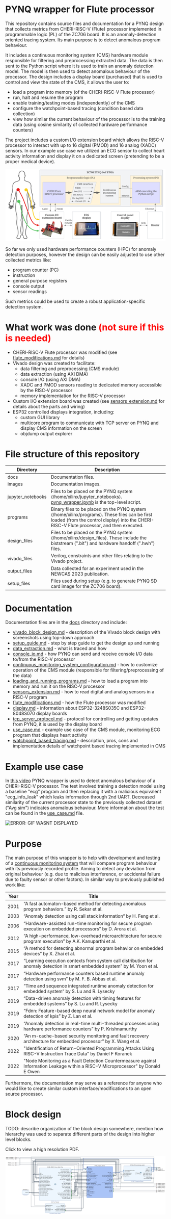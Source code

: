 # PYNQ wrapper for Flute processor
This repository contains source files and documentation for a PYNQ design that collects metrics from CHERI-RISC-V (Flute) processor implemented in programmable logic (PL) of the ZC706 board. It is an anomaly-detection oriented tracing system. Its main purpose is to detect anomalous program behaviour. 

It includes a continuous monitoring system (CMS) hardware module responsible for filtering and preprocessing extracted data. The data is then sent to the Python script where it is used to train an anomaly detection model. The model is then used to detect anomalous behaviour of the processor. The design includes a display board (purchased) that is used to control and view the state of the CMS, it allows the user to:  
* load a program into memory (of the CHERI-RISC-V Flute processor)  
* run, halt and resume the program
* enable training/testing modes (independently) of the CMS
* configure the watchpoint-based tracing (condition based data collection)
* view how similar the current behaviour of the processor is to the training data (using cosine similarity of collected hardware performance counters)

The project includes a custom I/O extension board which allows the RISC-V processor to interact with up to 16 digital (PMOD) and 16 analog (XADC) sensors. In our example use case we utilized an ECG sensor to collect heart activity information and display it on a dedicated screen (pretending to be a proper medical device).

![ERROR: IMAGE WASNT DISPLAYED](./images/overview_detailed_3.png)

So far we only used hardware performance counters (HPC) for anomaly detection purposes, however the design can be easily adjusted to use other collected metrics like:  
* program counter (PC)
* instruction
* general purpose registers
* console output
* sensor readings

Such metrics could be used to create a robust application-specific detection system.

# What work was done <span style="color:red"> (not sure if this is needed) </span>
* CHERI-RISC-V Flute processor was modified (see [flute_modifications.md](./docs/flute_modifications.md) for details) 
* Vivado design was created to facilitate:  
    * data filtering and preprocessing (CMS module)
    * data extraction (using AXI DMA)
    * console I/O (using AXI DMA) 
    * XADC and PMOD sensors reading to dedicated memory accessible by the RISC-V processor
    * memory implementation for the RISC-V processor
* Custom I/O extension board was created (see [sensors_extension.md](./docs/sensors_extension.md) for details about the parts and wiring)
* ESP32 controlled displays integration, including:
    * custom GUI library
    * multicore program to communicate with TCP server on PYNQ and display CMS information on the screen
    * objdump output explorer

# File structure of this repository

| Directory      | Description |
| ----------- | ----------- |
| docs | Documentation files. |
| images | Documentation images. |
| jupyter_notebooks | Files to be placed on the PYNQ system (/home/xilinx/jupyter_notebooks). [pynq_wrapper.ipynb](./jupyter_notebooks/pynq_wrapper.ipynb) is the top-level script. |
| programs | Binary files to be placed on the PYNQ system (/home/xilinx/programs). These files can be first loaded (from the control display) into the CHERI-RISC-V Flute processor, and then executed. |
| design_files | Files to be placed on the PYNQ system (/home/xilinx/design_files). These include the biststream (".bit") and hardware handoff (".hwh") files.  |
| vivado_files | Verilog, constraints and other files relating to the Vivado project. |
| output_files | Data collected for an experiment used in the NEWCAS 2023 publication. |
| setup_files | Files used during setup (e.g. to generate PYNQ SD card image for the ZC706 board). |

# Documentation
Documentation files are in the [docs](./docs) directory and include:
* [vivado_block_design.md](./docs/vivado_block_design.md) - description of the Vivado block design with screenshots using top-down approach
* [setup_guide.md](./docs/setup_guide.md) - step by step guide to get the design up and running
* [data_extraction.md](./docs/data_extraction.md) - what is traced and how
* [console_io.md](./docs/console_io.md) - how PYNQ can send and receive console I/O data to/from the RISC-V processor 
* [continuous_monitoring_system_configuration.md](./docs/continuous_monitoring_system_configuration.md) - how to customize operation of the CMS module (responsible for filtering/preprocessing of the data)
* [loading_and_running_programs.md](./docs/loading_and_running_programs.md) - how to load a program into memory and run it on the RISC-V processor
* [sensors_extension.md](./docs/sensors_extension.md) - how to read digital and analog sensors in a RISC-V program
* [flute_modifications.md](./docs/flute_modifications.md) - how the Flute processor was modified
* [display.md](./docs/display.md) - information about ESP32-3248S035C and ESP32-8048S070 display boards
* [tcp_server_protocol.md](./docs/tcp_server_protocol.md) - protocol for controlling and getting updates from PYNQ, it is used by the display board
* [use_case.md](./docs/use_case.md) - example use case of the CMS module, monitoring ECG program that displays heart activity
* [watchpoint_based_tracing.md](./docs/watchpoint_based_tracing.md) - description, pros, cons and implementation details of watchpoint based tracing implemented in CMS


# Example use case
In [this video](https://www.youtube.com/watch?v=mMTVhH6iV2M) PYNQ wrapper is used to detect anomalous behaviour of a CHERI-RISC-V processor. The test involved training a detection model using a baseline "ecg" program and then replacing it with a malicious equivalent "ecg_info_leak" which leaks information through 2nd UART. Decreased similarity of the current processor state to the previously collected dataset ("Avg sim") indicates anomalous behaviour. More information about the test can be found in the [use_case.md](./docs/use_case.md) file.

![ERROR: GIF WASNT DISPLAYED](./images/cms_gif_small_size.gif)

# Purpose
The main purpose of this wrapper is to help with development and testing of a [continuous monitoring system](https://github.com/michalmonday/continuous_monitoring_system) that will compare program behaviour with its previously recorded profile. Aiming to detect any deviation from original behaviour (e.g. due to malicious interference, or accidental failure due to faulty sensor or other factors). In similar way to previously published work like:  

| Year | Title |  
| ---- | ----- |
| 2001 | “A fast automaton-based method for detecting anomalous program behaviors.” by R. Sekar et al.  |  
| 2003 | “Anomaly detection using call stack information“ by H. Feng et al. |   
| 2006 | “Hardware-assisted run-time monitoring for secure program execution on embedded processors” by D. Arora et al.  |  
| 2012 | “A high-performance, low-overhead microarchitecture for secure program execution” by A.K. Kanuparthi et al.  |  
| 2015 | “A method for detecting abnormal program behavior on embedded devices” by X. Zhai et al.  |  
| 2017 | “Learning execution contexts from system call distribution for anomaly detection in smart embedded system” by M. Yoon et  al. |
| 2017 | “Hardware performance counters based runtime anomaly detection using svm” by M. F. B. Abbas et al.  |  
| 2017 | “Time and sequence integrated runtime anomaly detection for embedded system“ by S. Lu and R. Lysecky  |  
| 2019 | “Data-driven anomaly detection with timing features for embedded systems” by S. Lu and R. Lysecky  |  
| 2019 | “Fdnn: Feature-based deep neural network model for anomaly detection of kpis” by Z. Lan et al.  |  
| 2019 | “Anomaly detection in real-time multi-threaded processes using hardware performance counters” by P. Krishnamurthy  |  
| 2020 | “An m-cache-based security monitoring and fault recovery architecture for embedded processor” by X. Wang et al.  |  
| 2022 | "Identification of Return-Oriented Programming Attacks Using RISC-V Instruction Trace Data" by Daniel F Koranek
| 2022 | "Node Monitoring as a Fault Detection Countermeasure against Information Leakage within a RISC-V Microprocessor" by Donald E Owen

Furthermore, the documentation may serve as a reference for anyone who would like to create similar custom interface/modifications to an open source processor.


# Block design

TODO: describe organization of the block design somewhere, mention how hierarchy was used to separate different parts of the design into higher level blocks.

Click to view a high resolution PDF.

[<img alt="ERROR: IMAGE WASNT DISPLAYED" src="./images/block_design.png" />](./images/block_design.pdf)
